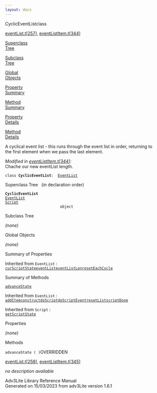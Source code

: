 ```yaml
---
layout: docs
---
```

<span class="title">CyclicEventList</span><span class="type">class</span>

[eventList.t](../file/eventList.t.html)\[[257](../source/eventList.t.html#257)\],
[eventListItem.t](../file/eventListItem.t.html)\[[344](../source/eventListItem.t.html#344)\]

[Superclass  
Tree](#_SuperClassTree_)

[Subclass  
Tree](#_SubClassTree_)

[Global  
Objects](#_ObjectSummary_)

[Property  
Summary](#_PropSummary_)

[Method  
Summary](#_MethodSummary_)

[Property  
Details](#_Properties_)

[Method  
Details](#_Methods_)



A cyclical event list - this runs through the event list in order,
returning to the first element when we pass the last element.

*Modified in
[eventListItem.t](../file/eventListItem.t.html)\[[344](../source/eventListItem.t.html#344)\]:*  
Chache our new eventList length.

`class `**`CyclicEventList`**` :   `[`EventList`](../object/EventList.html)



<span id="_SuperClassTree_"></span>



<span class="hdln">Superclass Tree</span>   (in declaration order)



**`CyclicEventList`**  
[`EventList`](../object/EventList.html)  
[`Script`](../object/Script.html)  
`                         object`  
<span id="_SubClassTree_"></span>



<span class="hdln">Subclass Tree</span>  



*(none)* <span id="_ObjectSummary_"></span>



<span class="hdln">Global Objects</span>  



*(none)* <span id="_PropSummary_"></span>



<span class="hdln">Summary of Properties</span>  





Inherited from `EventList` :  
[`curScriptState`](../object/EventList.html#curScriptState)[`eventList`](../object/EventList.html#eventList)[`eventListLen`](../object/EventList.html#eventListLen)[`resetEachCycle`](../object/EventList.html#resetEachCycle)



<span id="_MethodSummary_"></span>



<span class="hdln">Summary of Methods</span>  



[`advanceState`](#advanceState)

Inherited from `EventList` :  
[`addItem`](../object/EventList.html#addItem)[`construct`](../object/EventList.html#construct)[`doScript`](../object/EventList.html#doScript)[`doScriptEvent`](../object/EventList.html#doScriptEvent)[`resetList`](../object/EventList.html#resetList)[`scriptDone`](../object/EventList.html#scriptDone)

Inherited from `Script` :  
[`getScriptState`](../object/Script.html#getScriptState)

<span id="_Properties_"></span>



<span class="hdln">Properties</span>  



*(none)* <span id="_Methods_"></span>



<span class="hdln">Methods</span>  



<span id="advanceState"></span>

`advanceState ( )`<span class="rem">OVERRIDDEN</span>

[eventList.t](../file/eventList.t.html)\[[258](../source/eventList.t.html#258)\],
[eventListItem.t](../file/eventListItem.t.html)\[[345](../source/eventListItem.t.html#345)\]



*no description available*





Adv3Lite Library Reference Manual  
Generated on 15/03/2023 from adv3Lite version 1.6.1


